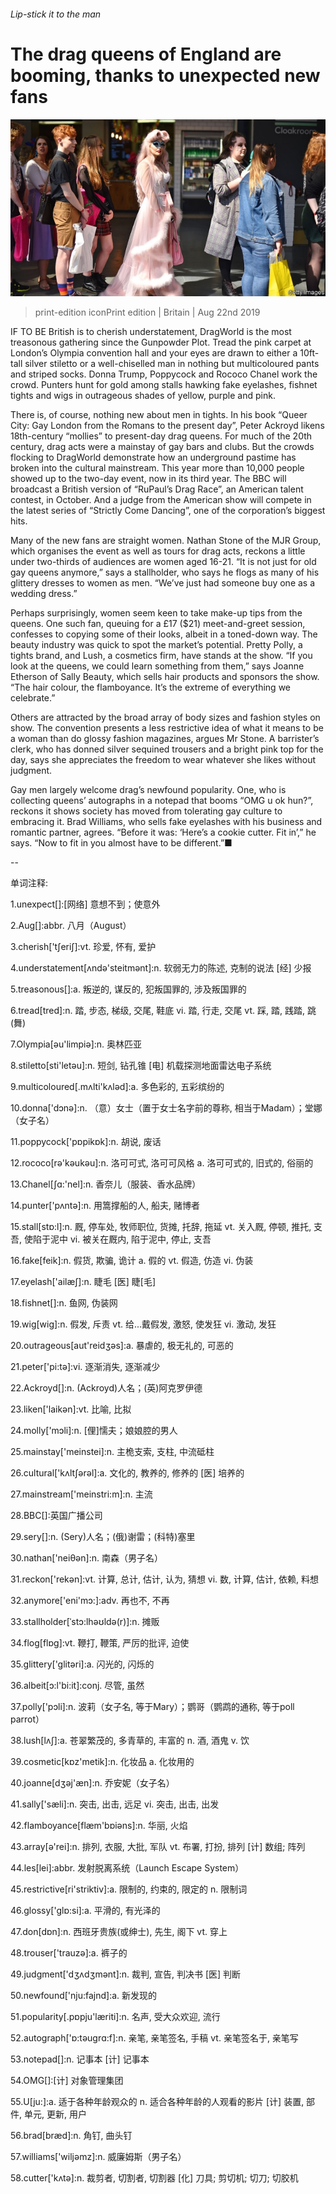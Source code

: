 ###### Lip-stick it to the man

# The drag queens of England are booming, thanks to unexpected new fans 

![image](images/20190824_BRP001_0.jpg) 

> print-edition iconPrint edition | Britain | Aug 22nd 2019 

IF TO BE British is to cherish understatement, DragWorld is the most treasonous gathering since the Gunpowder Plot. Tread the pink carpet at London’s Olympia convention hall and your eyes are drawn to either a 10ft-tall silver stiletto or a well-chiselled man in nothing but multicoloured pants and striped socks. Donna Trump, Poppycock and Rococo Chanel work the crowd. Punters hunt for gold among stalls hawking fake eyelashes, fishnet tights and wigs in outrageous shades of yellow, purple and pink. 

There is, of course, nothing new about men in tights. In his book “Queer City: Gay London from the Romans to the present day”, Peter Ackroyd likens 18th-century “mollies” to present-day drag queens. For much of the 20th century, drag acts were a mainstay of gay bars and clubs. But the crowds flocking to DragWorld demonstrate how an underground pastime has broken into the cultural mainstream. This year more than 10,000 people showed up to the two-day event, now in its third year. The BBC will broadcast a British version of “RuPaul’s Drag Race”, an American talent contest, in October. And a judge from the American show will compete in the latest series of “Strictly Come Dancing”, one of the corporation’s biggest hits. 

Many of the new fans are straight women. Nathan Stone of the MJR Group, which organises the event as well as tours for drag acts, reckons a little under two-thirds of audiences are women aged 16-21. “It is not just for old gay queens anymore,” says a stallholder, who says he flogs as many of his glittery dresses to women as men. “We’ve just had someone buy one as a wedding dress.” 

Perhaps surprisingly, women seem keen to take make-up tips from the queens. One such fan, queuing for a £17 ($21) meet-and-greet session, confesses to copying some of their looks, albeit in a toned-down way. The beauty industry was quick to spot the market’s potential. Pretty Polly, a tights brand, and Lush, a cosmetics firm, have stands at the show. “If you look at the queens, we could learn something from them,” says Joanne Etherson of Sally Beauty, which sells hair products and sponsors the show. “The hair colour, the flamboyance. It’s the extreme of everything we celebrate.” 

Others are attracted by the broad array of body sizes and fashion styles on show. The convention presents a less restrictive idea of what it means to be a woman than do glossy fashion magazines, argues Mr Stone. A barrister’s clerk, who has donned silver sequined trousers and a bright pink top for the day, says she appreciates the freedom to wear whatever she likes without judgment. 

Gay men largely welcome drag’s newfound popularity. One, who is collecting queens’ autographs in a notepad that booms “OMG u ok hun?”, reckons it shows society has moved from tolerating gay culture to embracing it. Brad Williams, who sells fake eyelashes with his business and romantic partner, agrees. “Before it was: ‘Here’s a cookie cutter. Fit in’,” he says. “Now to fit in you almost have to be different.”■ 

-- 

 单词注释:

1.unexpect[]:[网络] 意想不到；使意外 

2.Aug[]:abbr. 八月（August） 

3.cherish['tʃeriʃ]:vt. 珍爱, 怀有, 爱护 

4.understatement[ʌndә'steitmәnt]:n. 软弱无力的陈述, 克制的说法 [经] 少报 

5.treasonous[]:a. 叛逆的, 谋反的, 犯叛国罪的, 涉及叛国罪的 

6.tread[tred]:n. 踏, 步态, 梯级, 交尾, 鞋底 vi. 踏, 行走, 交尾 vt. 踩, 踏, 践踏, 跳(舞) 

7.Olympia[әu'limpiә]:n. 奥林匹亚 

8.stiletto[sti'letәu]:n. 短剑, 钻孔锥 [电] 机载探测地面雷达电子系统 

9.multicoloured[.mʌlti'kʌlәd]:a. 多色彩的, 五彩缤纷的 

10.donna['dɔnә]:n. （意）女士（置于女士名字前的尊称, 相当于Madam）；堂娜（女子名） 

11.poppycock['pɒpikɒk]:n. 胡说, 废话 

12.rococo[rә'kәukәu]:n. 洛可可式, 洛可可风格 a. 洛可可式的, 旧式的, 俗丽的 

13.Chanel[ʃɑ:'nel]:n. 香奈儿（服装、香水品牌） 

14.punter['pʌntә]:n. 用篙撑船的人, 船夫, 赌博者 

15.stall[stɒ:l]:n. 厩, 停车处, 牧师职位, 货摊, 托辞, 拖延 vt. 关入厩, 停顿, 推托, 支吾, 使陷于泥中 vi. 被关在厩内, 陷于泥中, 停止, 支吾 

16.fake[feik]:n. 假货, 欺骗, 诡计 a. 假的 vt. 假造, 仿造 vi. 伪装 

17.eyelash['ailæʃ]:n. 睫毛 [医] 睫[毛] 

18.fishnet[]:n. 鱼网, 伪装网 

19.wig[wig]:n. 假发, 斥责 vt. 给...戴假发, 激怒, 使发狂 vi. 激动, 发狂 

20.outrageous[aut'reidʒәs]:a. 暴虐的, 极无礼的, 可恶的 

21.peter['pi:tә]:vi. 逐渐消失, 逐渐减少 

22.Ackroyd[]:n. (Ackroyd)人名；(英)阿克罗伊德 

23.liken['laikәn]:vt. 比喻, 比拟 

24.molly['mɔli]:n. [俚]懦夫；娘娘腔的男人 

25.mainstay['meinstei]:n. 主桅支索, 支柱, 中流砥柱 

26.cultural['kʌltʃәrәl]:a. 文化的, 教养的, 修养的 [医] 培养的 

27.mainstream['meinstri:m]:n. 主流 

28.BBC[]:英国广播公司 

29.sery[]:n. (Sery)人名；(俄)谢雷；(科特)塞里 

30.nathan['neiθәn]:n. 南森（男子名） 

31.reckon['rekәn]:vt. 计算, 总计, 估计, 认为, 猜想 vi. 数, 计算, 估计, 依赖, 料想 

32.anymore['eni'mɔ:]:adv. 再也不, 不再 

33.stallholder[ˈstɔ:lhəʊldə(r)]:n. 摊贩 

34.flog[flɒg]:vt. 鞭打, 鞭策, 严厉的批评, 迫使 

35.glittery['glitәri]:a. 闪光的, 闪烁的 

36.albeit[ɔ:l'bi:it]:conj. 尽管, 虽然 

37.polly['pɔli]:n. 波莉（女子名, 等于Mary）；鹦哥（鹦鹉的通称, 等于poll parrot） 

38.lush[lʌʃ]:a. 苍翠繁茂的, 多青草的, 丰富的 n. 酒, 酒鬼 v. 饮 

39.cosmetic[kɒz'metik]:n. 化妆品 a. 化妆用的 

40.joanne[dʒәj'æn]:n. 乔安妮（女子名） 

41.sally['sæli]:n. 突击, 出击, 远足 vi. 突击, 出击, 出发 

42.flamboyance[flæm'bɒiәns]:n. 华丽, 火焰 

43.array[ә'rei]:n. 排列, 衣服, 大批, 军队 vt. 布署, 打扮, 排列 [计] 数组; 阵列 

44.les[lei]:abbr. 发射脱离系统（Launch Escape System） 

45.restrictive[ri'striktiv]:a. 限制的, 约束的, 限定的 n. 限制词 

46.glossy['glɒ:si]:a. 平滑的, 有光泽的 

47.don[dɒn]:n. 西班牙贵族(或绅士), 先生, 阁下 vt. 穿上 

48.trouser['trauzә]:a. 裤子的 

49.judgment['dʒʌdʒmәnt]:n. 裁判, 宣告, 判决书 [医] 判断 

50.newfound['nju:fajnd]:a. 新发现的 

51.popularity[.pɒpju'læriti]:n. 名声, 受大众欢迎, 流行 

52.autograph['ɒ:tәugrɑ:f]:n. 亲笔, 亲笔签名, 手稿 vt. 亲笔签名于, 亲笔写 

53.notepad[]:n. 记事本 [计] 记事本 

54.OMG[]:[计] 对象管理集团 

55.U[ju:]:a. 适于各种年龄观众的 n. 适合各种年龄的人观看的影片 [计] 装置, 部件, 单元, 更新, 用户 

56.brad[bræd]:n. 角钉, 曲头钉 

57.williams['wiljәmz]:n. 威廉姆斯（男子名） 

58.cutter['kʌtә]:n. 裁剪者, 切割者, 切割器 [化] 刀具; 剪切机; 切刀; 切胶机 

